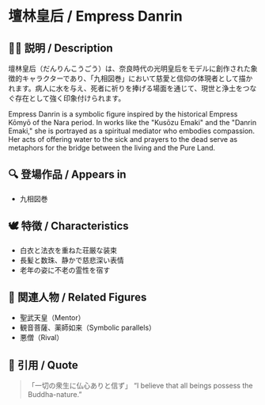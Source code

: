 # 壇林皇后 / Empress Danrin

## 🧑‍🎨 説明 / Description

壇林皇后（だんりんこうごう）は、奈良時代の光明皇后をモデルに創作された象徴的キャラクターであり、「九相図巻」において慈愛と信仰の体現者として描かれます。病人に水を与え、死者に祈りを捧げる場面を通じて、現世と浄土をつなぐ存在として強く印象付けられます。

Empress Danrin is a symbolic figure inspired by the historical Empress Kōmyō of the Nara period. In works like the "Kusōzu Emaki" and the "Danrin Emaki," she is portrayed as a spiritual mediator who embodies compassion. Her acts of offering water to the sick and prayers to the dead serve as metaphors for the bridge between the living and the Pure Land.

## 🔍 登場作品 / Appears in

- 九相図巻

## 🕊 特徴 / Characteristics

- 白衣と法衣を重ねた荘厳な装束
- 長髪と数珠、静かで慈悲深い表情
- 老年の姿に不老の霊性を宿す

## 🧬 関連人物 / Related Figures

- 聖武天皇（Mentor）
- 観音菩薩、薬師如来（Symbolic parallels）
- 悪僧（Rival）

## 💬 引用 / Quote

> 「一切の衆生に仏心ありと信ず」
> “I believe that all beings possess the Buddha-nature.”
